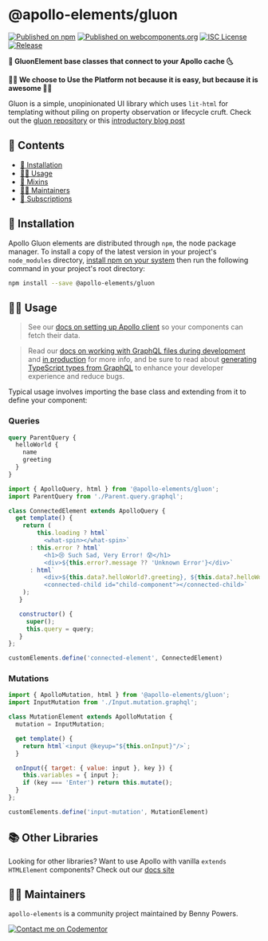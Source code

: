 # @apollo-elements/gluon

[![Published on npm](https://img.shields.io/npm/v/@apollo-elements/gluon.svg)](https://www.npmjs.com/package/@apollo-elements/gluon)
[![Published on webcomponents.org](https://img.shields.io/badge/webcomponents.org-published-blue.svg)](https://www.webcomponents.org/element/@apollo-elements/gluon)
[![ISC License](https://img.shields.io/npm/l/@apollo-elements/gluon)](https://github.com/apollo-elements/apollo-elements/blob/master/LICENCE.md)
[![Release](https://github.com/apollo-elements/apollo-elements/workflows/Release/badge.svg)](https://github.com/apollo-elements/apollo-elements/actions)

<strong>🚀 GluonElement base classes that connect to your Apollo cache 🌜</strong>

<strong>👩‍🚀 We choose to Use the Platform not because it is easy, but because it is awesome 👨‍🚀</strong>

Gluon is a simple, unopinionated UI library which uses `lit-html` for templating without piling on property observation or lifecycle cruft. Check out the [gluon repository](https://github.com/ruphin/gluonjs) or this [introductory blog post](https://dev.to/bennypowers/lets-build-web-components-part-6-gluon-27ll)

## 📓 Contents
- [🔧 Installation](#-installation)
- [👩‍🚀 Usage](#-usage)
- [🍹 Mixins](#-mixins)
- [👷‍♂️ Maintainers](#-maintainers)
- [📖 Subscriptions](#-subscriptions)

## 🔧 Installation
Apollo Gluon elements are distributed through `npm`, the node package manager. To install a copy of the latest version in your project's `node_modules` directory, [install npm on your system](https://www.npmjs.com/get-npm) then run the following command in your project's root directory:

```bash
npm install --save @apollo-elements/gluon
```

## 👩‍🚀 Usage
> See our [docs on setting up Apollo client](https://apolloelements.dev/pages/guides/getting-started/apollo-client.html) so your components can fetch their data.

> Read our [docs on working with GraphQL files during development](https://apolloelements.dev/pages/guides/getting-started/buildless-development.html) and [in production](https://apolloelements.dev/pages/guides/getting-started/building-for-production.html) for more info, and be sure to read about [generating TypeScript types from GraphQL](https://apolloelements.dev/pages/guides/getting-started/codegen.html) to enhance your developer experience and reduce bugs.

Typical usage involves importing the base class and extending from it to define your component:

### Queries

```graphql
query ParentQuery {
  helloWorld {
    name
    greeting
  }
}
```

```js
import { ApolloQuery, html } from '@apollo-elements/gluon';
import ParentQuery from './Parent.query.graphql';

class ConnectedElement extends ApolloQuery {
  get template() {
    return (
        this.loading ? html`
          <what-spin></what-spin>`
      : this.error ? html`
          <h1>😢 Such Sad, Very Error! 😰</h1>
          <div>${this.error?.message ?? 'Unknown Error'}</div>`
      : html`
          <div>${this.data?.helloWorld?.greeting}, ${this.data?.helloWorld?.name}</div>
          <connected-child id="child-component"></connected-child>`
    );
   }

   constructor() {
     super();
     this.query = query;
   }
};

customElements.define('connected-element', ConnectedElement)
```

### Mutations

```js
import { ApolloMutation, html } from '@apollo-elements/gluon';
import InputMutation from './Input.mutation.graphql';

class MutationElement extends ApolloMutation {
  mutation = InputMutation;

  get template() {
    return html`<input @keyup="${this.onInput}"/>`;
  }

  onInput({ target: { value: input }, key }) {
    this.variables = { input };
    if (key === 'Enter') return this.mutate();
  }
};

customElements.define('input-mutation', MutationElement)
```

## 📚 Other Libraries
Looking for other libraries? Want to use Apollo with vanilla `extends HTMLElement` components? Check out our [docs site](https://apolloelement.dev)

## 👷‍♂️ Maintainers
`apollo-elements` is a community project maintained by Benny Powers.

[![Contact me on Codementor](https://cdn.codementor.io/badges/contact_me_github.svg)](https://www.codementor.io/bennyp?utm_source=github&utm_medium=button&utm_term=bennyp&utm_campaign=github)
